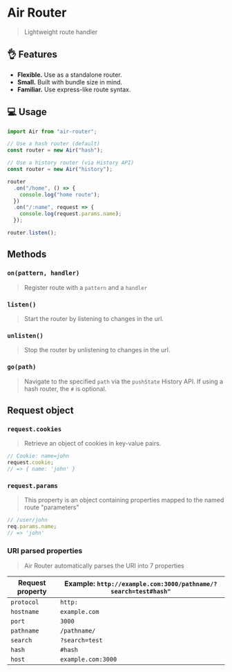 # Air Router

> Lightweight route handler

## 👌 Features

- **Flexible.** Use as a standalone router.
- **Small.** Built with bundle size in mind.
- **Familiar.** Use express-like route syntax.

## 💻 Usage

```js
import Air from "air-router";

// Use a hash router (default)
const router = new Air("hash");

// Use a history router (via History API)
const router = new Air("history");

router
  .on("/home", () => {
    console.log("home route");
  })
  .on("/:name", request => {
    console.log(request.params.name);
  });

router.listen();
```

## Methods

### `on(pattern, handler)`

> Register route with a `pattern` and a `handler`

### `listen()`

> Start the router by listening to changes in the url.

### `unlisten()`

> Stop the router by unlistening to changes in the url.

### `go(path)`

> Navigate to the specified `path` via the `pushState` History API. If using a hash router, the `#` is optional.

## Request object

### `request.cookies`

> Retrieve an object of cookies in key-value pairs.

```js
// Cookie: name=john
request.cookie;
// => { name: 'john' }
```

### `request.params`

> This property is an object containing properties mapped to the named route "parameters"

```js
// /user/john
req.params.name;
// => 'john'
```

### URI parsed properties

> Air Router automatically parses the URI into 7 properties

| Request property | Example: `http://example.com:3000/pathname/?search=test#hash"` |
| ---------------- | -------------------------------------------------------------- |
| `protocol`       | `http:`                                                        |
| `hostname`       | `example.com`                                                  |
| `port`           | `3000`                                                         |
| `pathname`       | `/pathname/`                                                   |
| `search`         | `?search=test`                                                 |
| `hash`           | `#hash`                                                        |
| `host`           | `example.com:3000`                                             |

